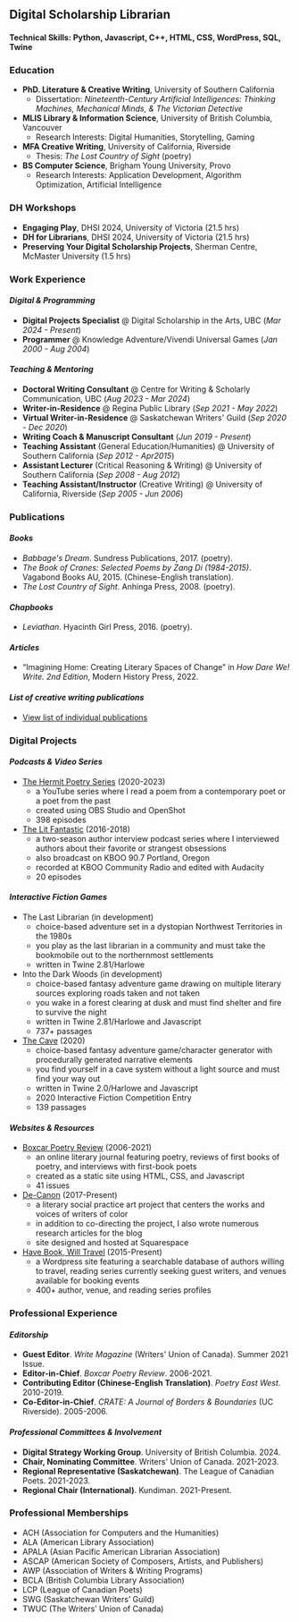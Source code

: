 ## Digital Scholarship Librarian

#### Technical Skills: Python, Javascript, C++, HTML, CSS, WordPress, SQL, Twine

### Education
- **PhD. Literature & Creative Writing**, University of Southern California
  - Dissertation: _Nineteenth-Century Artificial Intelligences: Thinking Machines, Mechanical Minds, & The Victorian Detective_
- **MLIS Library & Information Science**, University of British Columbia, Vancouver
  - Research Interests:  Digital Humanities, Storytelling, Gaming
- **MFA Creative Writing**, University of California, Riverside
  - Thesis: _The Lost Country of Sight_ (poetry)
- **BS Computer Science**, Brigham Young University, Provo
  - Research Interests: Application Development, Algorithm Optimization, Artificial Intelligence

### DH Workshops 
- **Engaging Play**, DHSI 2024, University of Victoria (21.5 hrs)
- **DH for Librarians**, DHSI 2024, University of Victoria (21.5 hrs)
- **Preserving Your Digital Scholarship Projects**, Sherman Centre, McMaster University (1.5 hrs)

### Work Experience
#### _Digital & Programming_
- **Digital Projects Specialist** @ Digital Scholarship in the Arts, UBC (_Mar 2024 - Present_)
- **Programmer** @ Knowledge Adventure/Vivendi Universal Games (_Jan 2000 - Aug 2004_)
  
#### _Teaching & Mentoring_
- **Doctoral Writing Consultant** @ Centre for Writing & Scholarly Communication, UBC (_Aug 2023 - Mar 2024_)
- **Writer-in-Residence** @ Regina Public Library (_Sep 2021 - May 2022_)
- **Virtual Writer-in-Residence** @ Saskatchewan Writers' Guild (_Sep 2020 - Dec 2020_)
- **Writing Coach & Manuscript Consultant** (_Jun 2019 - Present_)
- **Teaching Assistant** (General Education/Humanities) @ University of Southern California (_Sep 2012 - Apr2015_)
- **Assistant Lecturer** (Critical Reasoning & Writing) @ University of Southern California (_Sep 2008 - Aug 2012_)
- **Teaching Assistant/Instructor** (Creative Writing) @ University of California, Riverside (_Sep 2005 - Jun 2006_)

### Publications 
#### _Books_ 
- _Babbage's Dream_. Sundress Publications, 2017. (poetry).
- _The Book of Cranes: Selected Poems by Zang Di (1984-2015)_. Vagabond Books AU, 2015. (Chinese-English translation).
- _The Lost Country of Sight_. Anhinga Press, 2008. (poetry).

#### _Chapbooks_
- _Leviathan_. Hyacinth Girl Press, 2016. (poetry).

#### _Articles_
- “Imagining Home: Creating Literary Spaces of Change” in _How Dare We! Write. 2nd Edition_, Modern History Press, 2022.

#### _List of creative writing publications_
- [View list of individual publications](creativewriting.md)


### Digital Projects 
#### _Podcasts & Video Series_
- [The Hermit Poetry Series](https://www.youtube.com/c/NeilAitken) (2020-2023)
   - a YouTube series where I read a poem from a contemporary poet or a poet from the past
   - created using OBS Studio and OpenShot
   - 398 episodes
- [The Lit Fantastic](http://www.thelitfantastic.com) (2016-2018)
   - a two-season author interview podcast series where I interviewed authors about their favorite or strangest obsessions
   - also broadcast on KBOO 90.7 Portland, Oregon
   - recorded at KBOO Community Radio and edited with Audacity
   - 20 episodes

#### _Interactive Fiction Games_
- The Last Librarian (in development)
   - choice-based adventure set in a dystopian Northwest Territories in the 1980s
   - you play as the last librarian in a community and must take the bookmobile out to the northernmost settlements
   - written in Twine 2.81/Harlowe
- Into the Dark Woods (in development)
   - choice-based fantasy adventure game drawing on multiple literary sources exploring roads taken and not taken
   - you wake in a forest clearing at dusk and must find shelter and fire to survive the night
   - written in Twine 2.81/Harlowe and Javascript
   - 737+ passages
- [The Cave](https://ifdb.org/viewgame?id=y771zb318c2szi9) (2020)
   - choice-based fantasy adventure game/character generator with procedurally generated narrative elements
   - you find yourself in a cave system without a light source and must find your way out
   - written in Twine 2.0/Harlowe and Javascript
   - 2020 Interactive Fiction Competition Entry
   - 139 passages

#### _Websites & Resources_
- [Boxcar Poetry Review](http://www.boxcarpoetry.com) (2006-2021)
   - an online literary journal featuring poetry, reviews of first books of poetry, and interviews with first-book poets
   - created as a static site using HTML, CSS, and Javascript
   - 41 issues
- [De-Canon](https://www.de-canon.com) (2017-Present)
   - a literary social practice art project that centers the works and voices of writers of color
   - in addition to co-directing the project, I also wrote numerous research articles for the blog
   - site designed and hosted at Squarespace
- [Have Book, Will Travel](http://www.havebookwilltravel.com) (2015-Present)
   - a Wordpress site featuring a searchable database of authors willing to travel, reading series currently seeking guest writers, and venues available for booking events
   - 400+ author, venue, and reading series profiles

### Professional Experience
#### _Editorship_
- **Guest Editor**. _Write Magazine_ (Writers' Union of Canada). Summer 2021 Issue. 
- **Editor-in-Chief**. _Boxcar Poetry Review_. 2006-2021.
- **Contributing Editor (Chinese-English Translation)**. _Poetry East West_. 2010-2019.
- **Co-Editor-in-Chief**. _CRATE: A Journal of Borders & Boundaries_ (UC Riverside). 2005-2006.

#### _Professional Committees & Involvement_
- **Digital Strategy Working Group**. University of British Columbia. 2024.
- **Chair, Nominating Committee**. Writers' Union of Canada. 2021-2023.
- **Regional Representative (Saskatchewan)**. The League of Canadian Poets. 2021-2023.
- **Regional Chair (International)**. Kundiman. 2021-Present.

### Professional Memberships
- ACH (Association for Computers and the Humanities)
- ALA (American Library Association)
- APALA (Asian Pacific American Librarian Association)
- ASCAP (American Society of Composers, Artists, and Publishers)
- AWP (Association of Writers & Writing Programs)
- BCLA (British Columbia Library Association)
- LCP (League of Canadian Poets)
- SWG (Saskatchewan Writers’ Guild)
- TWUC (The Writers’ Union of Canada)
